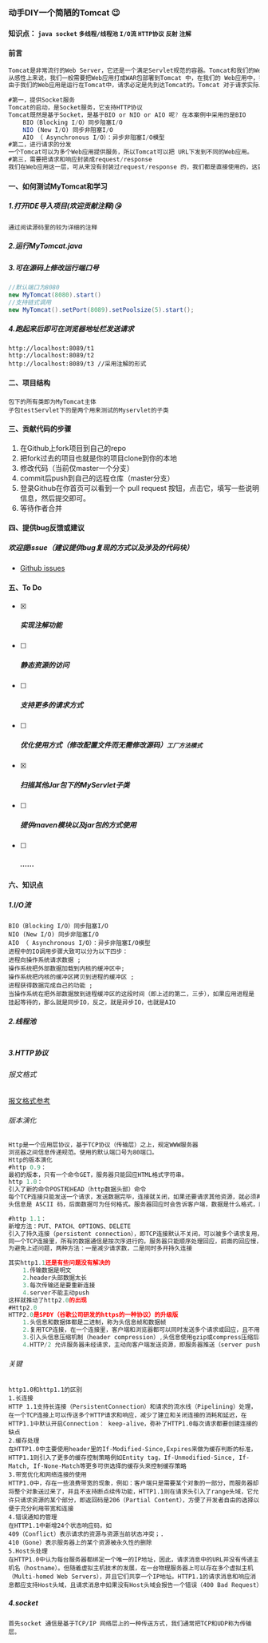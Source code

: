 ### 动手DIY一个简陋的Tomcat :wink:

####  知识点： `java socket` `多线程/线程池` `I/O流` `HTTP协议` `反射` `注解`

#### 前言

```javascript
Tomcat是非常流行的Web Server，它还是一个满足Servlet规范的容器。Tomcat和我们的Web应用是什么关系？
从感性上来说，我们一般需要把Web应用打成WAR包部署到Tomcat 中，在我们的 Web应用中，我们要指明URL被哪个类的哪个方法所处理「不论是原始的Servlet 开发，还是现在流行的Spring MVC都必须指明」。
由于我们的Web应用是运行在Tomcat中，请求必定是先到达Tomcat的。Tomcat 对于请求实际上会进行如下的处理。
    
#第一，提供Socket服务
Tomcat的启动，是Socket服务，它支持HTTP协议
Tomcat既然是基于Socket，是基于BIO or NIO or AIO 呢? 在本案例中采用的是BIO
	BIO（Blocking I/O）同步阻塞I/O
	NIO (New I/O) 同步非阻塞I/O
	AIO （ Asynchronous I/O）：异步非阻塞I/O模型
#第二，进行请求的分发
一个Tomcat可以为多个Web应用提供服务，所以Tomcat可以把 URL下发到不同的Web应用。
#第三，需要把请求和响应封装成request/response
我们在Web应用这一层，可从来没有封装过request/response 的，我们都是直接使用的，这就是因为Tomcat已经做好了
```

#### 一、如何测试MyTomcat和学习

##### 1.打开IDE导入项目(欢迎贡献注释):kissing_heart:

```
通过阅读源码里的较为详细的注释
```

##### 2.运行MyTomcat.java

##### 3.可在源码上修改运行端口号

```java
//默认端口为8080
new MyTomcat(8080).start() 
//支持链式调用
new MyTomcat().setPort(8089).setPoolsize(5).start();
```

##### 4.跑起来后即可在浏览器地址栏发送请求

```
http://localhost:8089/t1 
http://localhost:8089/t2
http://localhost:8089/t3 //采用注解的形式
```

#### 二、项目结构

```
包下的所有类即为MyTomcat主体
子包testServlet下的是两个用来测试的Myservlet的子类
```

#### 三、贡献代码的步骤

1. 在Github上fork项目到自己的repo
2. 把fork过去的项目也就是你的项目clone到你的本地
3. 修改代码（当前仅master一个分支）
4. commit后push到自己的远程仓库（master分支）
5. 登录Github在你首页可以看到一个 pull request 按钮，点击它，填写一些说明信息，然后提交即可。
6. 等待作者合并

#### 四、提供bug反馈或建议

##### 欢迎提issue（建议提供bug复现的方式以及涉及的代码块）

- [Github issues](https://github.com/Catkaikai/MyTomcat/issues)

#### 五、To Do

- [x] ##### 实现注解功能

- [ ] ##### 静态资源的访问


- [ ] ##### 支持更多的请求方式


- [ ] ##### 优化使用方式（修改配置文件而无需修改源码）`工厂方法模式`

- [x] ##### 扫描其他Jar包下的MyServlet子类

- [ ] ##### 提供maven模块以及jar包的方式使用

- [ ] ##### ......


#### 六、知识点

##### 1.I/O流

```
BIO（Blocking I/O）同步阻塞I/O
NIO (New I/O) 同步非阻塞I/O
AIO （ Asynchronous I/O）：异步非阻塞I/O模型
进程中的IO调用步骤大致可以分为以下四步：
进程向操作系统请求数据 ;
操作系统把外部数据加载到内核的缓冲区中;
操作系统把内核的缓冲区拷贝到进程的缓冲区 ;
进程获得数据完成自己的功能 ;
当操作系统在把外部数据放到进程缓冲区的这段时间（即上述的第二，三步），如果应用进程是挂起等待的，那么就是同步IO，反之，就是异步IO，也就是AIO 
```

##### 2.线程池

```

```

##### 3.HTTP协议

###### 报文格式

[报文格式参考](https://baijiahao.baidu.com/s?id=1662842929861521073&wfr=spider&for=pc)

###### 版本演化

```javascript
Http是一个应用层协议，基于TCP协议（传输层）之上，规定WWW服务器
浏览器之间信息传递规范。使用的默认端口号为80端口。
Http的版本演化
#http 0.9：
最初的版本，只有一个命令GET，服务器只能回应HTML格式字符串。
http 1.0：
引入了新的命令POST和HEAD（http数据头部）命令
每个TCP连接只能发送一个请求，发送数据完毕，连接就关闭，如果还要请求其他资源，就必须再新建一个连接
头信息是 ASCII 码，后面数据可为任何格式。服务器回应时会告诉客户端，数据是什么格式，即Content-Type字段的作用。这些数据类型总称为MIME即多用途互联网邮件扩展，每个值包括一级类型和二级类型，预定义的类型，也可自定义类型, 常见Content-Type值：text/xml image/jpeg audio/mp3

#http 1.1：
新增方法：PUT、PATCH、OPTIONS、DELETE
引入了持久连接（persistent connection），即TCP连接默认不关闭，可以被多个请求复用，不用声明Connection: keep-alive。对于同一个域名，大多数浏览器允许同时建立6个持久连接引入了管道机制，即在同一个TCP连接里，客户端可以同时发送多个请求，进一步改进了HTTP协议的效率
同一个TCP连接里，所有的数据通信是按次序进行的。服务器只能顺序处理回应，前面的回应慢，会有许多请求排队，造成"队头堵塞"（Head-of-line blocking）
为避免上述问题，两种方法：一是减少请求数，二是同时多开持久连接

其实http1.1还是有些问题没有解决的
	1.传输数据是明文
	2.header头部数据太长
	3.每次传输还是要重新连接
    4.server不能主动push
这样就推动了http2.0的出现
#Http2.0
HTTP2.0是SPDY（谷歌公司研发的https的一种协议）的升级版
	1.头信息和数据体都是二进制，称为头信息帧和数据帧
	2.复用TCP连接，在一个连接里，客户端和浏览器都可以同时发送多个请求或回应，且不用按顺序一一对应，避免了“队头堵塞“,此双向的实时通信称为多工（Multiplexing）
	3.引入头信息压缩机制（header compression）,头信息使用gzip或compress压缩后再发送；客户端和服务器同时维护一张头信息表，所有字段都会存入这个表，生成一个索引号，不发送同样字段，只发送索引号，提高速度
	4.HTTP/2 允许服务器未经请求，主动向客户端发送资源，即服务器推送（server push）
```

###### 关键

```
http1.0和http1.1的区别
1.长连接
HTTP 1.1支持长连接（PersistentConnection）和请求的流水线（Pipelining）处理，在一个TCP连接上可以传送多个HTTP请求和响应，减少了建立和关闭连接的消耗和延迟，在HTTP1.1中默认开启Connection： keep-alive，弥补了HTTP1.0每次请求都要创建连接的缺点
2.缓存处理
在HTTP1.0中主要使用header里的If-Modified-Since,Expires来做为缓存判断的标准，HTTP1.1则引入了更多的缓存控制策略例如Entity tag，If-Unmodified-Since, If-Match, If-None-Match等更多可供选择的缓存头来控制缓存策略
3.带宽优化和网络连接的使用
HTTP1.0中，存在一些浪费带宽的现象，例如：客户端只是需要某个对象的一部分，而服务器却将整个对象送过来了，并且不支持断点续传功能，HTTP1.1则在请求头引入了range头域，它允许只请求资源的某个部分，即返回码是206（Partial Content），方便了开发者自由的选择以便于充分利用带宽和连接
4.错误通知的管理
在HTTP1.1中新增24个状态响应码，如
409（Conflict）表示请求的资源与资源当前状态冲突；.
410（Gone）表示服务器上的某个资源被永久性的删除
5.Host头处理
在HTTP1.0中认为每台服务器都绑定一个唯一的IP地址，因此，请求消息中的URL并没有传递主机名（hostname）。但随着虚拟主机技术的发展，在一台物理服务器上可以存在多个虚拟主机（Multi-homed Web Servers），并且它们共享一个IP地址。HTTP1.1的请求消息和响应消息都应支持Host头域，且请求消息中如果没有Host头域会报告一个错误（400 Bad Request）
```

##### 4.socket

```
首先socket 通信是基于TCP/IP 网络层上的一种传送方式，我们通常把TCP和UDP称为传输层。
```









